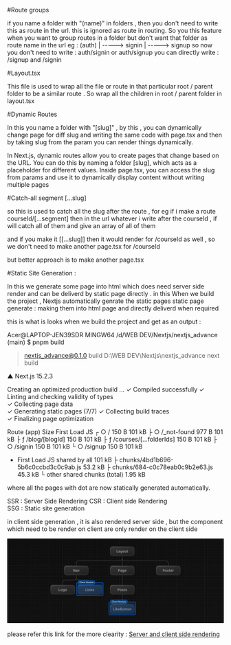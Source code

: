 #Route groups 

if you name a folder with "(name)" in folders , then you don't need to write this as route in the url. this is ignored as route in routing. 
So you this feature when you want to group routes in a folder but don't want that folder as route name in the url 
eg : (auth)
       |
       -----> signin 
       |
       -----> signup 
so now you don't need to write : auth/signin or auth/signup 
you can directly write : /signup and /signin 


#Layout.tsx 

This file is used to wrap all the file or route in that particular root / parent folder to be a similar route . So wrap all the children in root / parent folder in layout.tsx 

#Dynamic Routes 

In this you name a folder with "[slug]" , by this , you can dynamically change page for diff slug and writing the same code with page.tsx and then by taking slug from the param you can render things dynamically.

In Next.js, dynamic routes allow you to create pages that change based on the URL. You can do this by naming a folder [slug], which acts as a placeholder for different values. Inside page.tsx, you can access the slug from params and use it to dynamically display content without writing multiple pages


#Catch-all segment [...slug] 

so this is used to catch all the slug after the route , for eg if i make a route courseId/[...segment] 
then in the url whatever i write after the courseId , if will catch all of them and give an array of all of them 

and if you make it [[...slug]]
then it would render for /courseId as well , so we don't need to make another page.tsx for /courseId 

but better approach is to make another page.tsx 


#Static Site Generation : 

In this we generate some page into html which does need server side render and can be deliverd by static page directly . 
in this When we build the project , Nextjs automatically genrate the static pages
static page generate : making them into html page and directly deliverd when required 


this is what is looks when we build the project and get as an output : 

Acer@LAPTOP-JEN39SDR MINGW64 /d/WEB DEV/Nextjs/nextjs_advance (main)
$ pnpm build 

> nextjs_advance@0.1.0 build D:\WEB DEV\Nextjs\nextjs_advance
> next build

   ▲ Next.js 15.2.3

   Creating an optimized production build ...
 ✓ Compiled successfully
 ✓ Linting and checking validity of types    
 ✓ Collecting page data    
 ✓ Generating static pages (7/7)
 ✓ Collecting build traces    
 ✓ Finalizing page optimization

Route (app)                                 Size  First Load JS
┌ ○ /                                      150 B         101 kB
├ ○ /_not-found                            977 B         101 kB
├ ƒ /blog/[blogId]                         150 B         101 kB
├ ƒ /courses/[...folderIds]                150 B         101 kB
├ ○ /signin                                150 B         101 kB
└ ○ /signup                                150 B         101 kB
+ First Load JS shared by all             101 kB
  ├ chunks/4bd1b696-5b6c0ccbd3c0c9ab.js  53.2 kB
  ├ chunks/684-c0c78eab0c9b2e63.js       45.3 kB
  └ other shared chunks (total)          1.95 kB

where all the pages with dot are now statically generated automatically.


SSR : Server Side Rendering 
CSR : Client side Rendering  
SSG : Static site generation

in client side generation , it is also rendered server side , but the component which need to be render on client are only render on the client side  

![alt text](image.png)

please refer this link for the more clearity : [Server and client side rendering](https://nextjs.org/learn/react-foundations/server-and-client-components)
